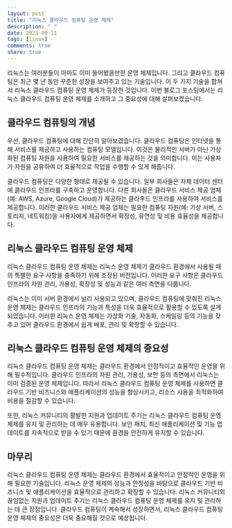 ```yaml
---
layout: post
title: "리눅스 클라우드 컴퓨팅 운영 체제"
description: " "
date: 2023-09-11
tags: [linux]
comments: true
share: true
---
```


리눅스는 여러분들이 아마도 이미 들어봤을만한 운영 체제입니다. 그리고 클라우드 컴퓨팅은 최근 몇 년 동안 꾸준한 성장을 보여주고 있는 기술입니다. 이 두 가지 기술을 합쳐서 리눅스 클라우드 컴퓨팅 운영 체제가 등장한 것입니다. 이번 블로그 포스팅에서는 리눅스 클라우드 컴퓨팅 운영 체제를 소개하고 그 중요성에 대해 살펴보겠습니다.

## 클라우드 컴퓨팅의 개념

우선, 클라우드 컴퓨팅에 대해 간단히 알아보겠습니다. 클라우드 컴퓨팅은 인터넷을 통해 서비스를 제공하고 사용하는 컴퓨팅 모델입니다. 이것은 물리적인 서버가 아닌 가상화된 컴퓨팅 자원을 사용하여 필요한 서비스를 제공하는 것을 의미합니다. 이는 사용자가 자원을 공유하여 더 효율적으로 작업을 수행할 수 있게 해줍니다.

클라우드 컴퓨팅은 다양한 형태로 제공될 수 있습니다. 일부 회사들은 자체 데이터 센터에 클라우드 인프라를 구축하고 운영합니다. 다른 회사들은 클라우드 서비스 제공 업체(예: AWS, Azure, Google Cloud)가 제공하는 클라우드 인프라를 사용하여 서비스를 제공합니다. 이러한 클라우드 서비스 제공 업체는 필요한 컴퓨팅 자원(예: 가상 서버, 스토리지, 네트워킹)을 사용자에게 제공하면서 확장성, 유연성 및 비용 효율성을 제공합니다.

## 리눅스 클라우드 컴퓨팅 운영 체제

리눅스 클라우드 컴퓨팅 운영 체제는 리눅스 운영 체제가 클라우드 환경에서 사용될 때의 특별한 요구 사항을 충족하기 위해 조정된 버전입니다. 이러한 요구 사항은 클라우드 인프라의 자원 관리, 가용성, 확장성 및 성능과 같은 여러 측면을 다룹니다.

리눅스는 이미 서버 환경에서 널리 사용되고 있으며, 클라우드 컴퓨팅에 맞춰진 리눅스 운영 체제는 클라우드 인프라의 기능과 특성을 더욱 효율적으로 활용할 수 있도록 설계되었습니다. 이러한 리눅스 운영 체제는 가상화 기술, 자동화, 스케일링 등의 기능을 갖추고 있어 클라우드 환경에서 쉽게 배포, 관리 및 확장할 수 있습니다.

## 리눅스 클라우드 컴퓨팅 운영 체제의 중요성

리눅스 클라우드 컴퓨팅 운영 체제는 클라우드 환경에서 안정적이고 효율적인 운영을 위해 필수적입니다. 클라우드 인프라의 자원 관리, 가용성, 보안 등의 측면에서 리눅스는 이미 검증된 운영 체제입니다. 따라서 리눅스 클라우드 컴퓨팅 운영 체제를 사용하면 클라우드 기반 비즈니스와 애플리케이션의 성능을 향상시키고, 리소스 사용을 최적화하여 비용을 절감할 수 있습니다.

또한, 리눅스 커뮤니티의 활발한 지원과 업데이트 주기는 리눅스 클라우드 컴퓨팅 운영 체제를 유지 및 관리하는 데 매우 유용합니다. 보안 패치, 최신 애플리케이션 및 기능 업데이트를 지속적으로 받을 수 있기 때문에 환경을 안전하게 유지할 수 있습니다.

## 마무리

리눅스 클라우드 컴퓨팅 운영 체제는 클라우드 환경에서 효율적이고 안정적인 운영을 위해 필요한 기술입니다. 리눅스 운영 체제의 성능과 안정성을 바탕으로 클라우드 기반 비즈니스 및 애플리케이션을 효율적으로 관리하고 확장할 수 있습니다. 리눅스 커뮤니티의 끊임없는 지원과 업데이트 주기는 리눅스 클라우드 컴퓨팅 운영 체제를 유지 및 관리하는 데 큰 장점입니다. 클라우드 컴퓨팅이 계속해서 성장하면서, 리눅스 클라우드 컴퓨팅 운영 체제의 중요성은 더욱 중요해질 것으로 예상됩니다.